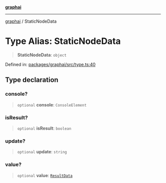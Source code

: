 [**graphai**](../README.md)

***

[graphai](../globals.md) / StaticNodeData

# Type Alias: StaticNodeData

> **StaticNodeData**: `object`

Defined in: [packages/graphai/src/type.ts:40](https://github.com/kawamataryo/graphai/blob/d1a2c5ee2f62deae7af78fb66f65face3cfa29fb/packages/graphai/src/type.ts#L40)

## Type declaration

### console?

> `optional` **console**: `ConsoleElement`

### isResult?

> `optional` **isResult**: `boolean`

### update?

> `optional` **update**: `string`

### value?

> `optional` **value**: [`ResultData`](ResultData.md)
